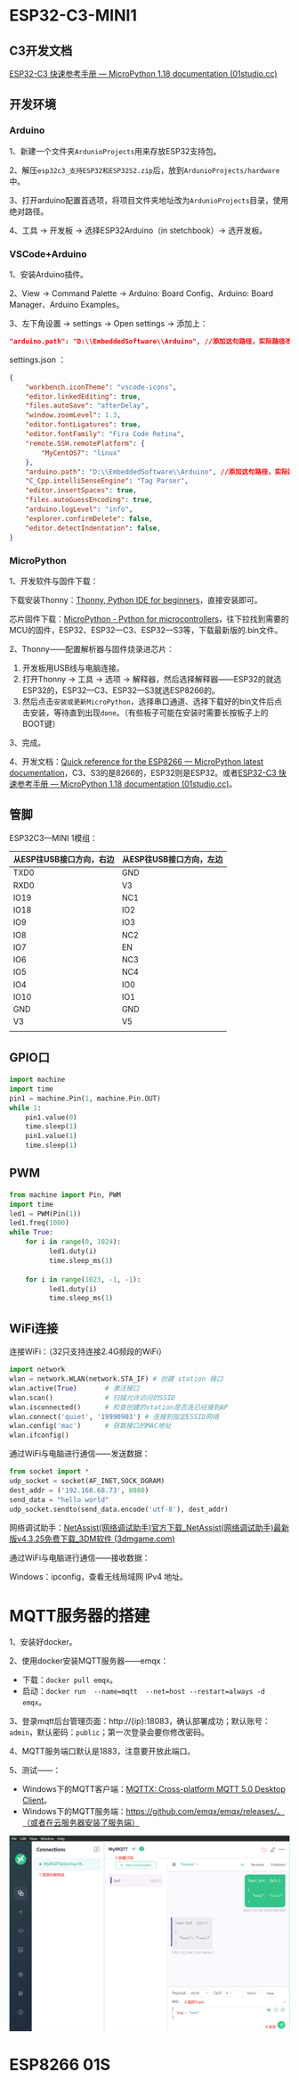 # ESP32-C3-MINI1

## C3开发文档

[ESP32-C3 快速参考手册 — MicroPython 1.18 documentation (01studio.cc)](https://docs.01studio.cc/esp32-c3/quickref.html#networking)

## 开发环境

### Arduino

1、新建一个文件夹`ArdunioProjects`用来存放ESP32支持包。

2、解压`esp32c3_支持ESP32和ESP32S2.zip`后，放到`ArdunioProjects/hardware`中。

3、打开arduino配置首选项，将项目文件夹地址改为`ArdunioProjects`目录，使用绝对路径。

4、工具  → 开发板 → 选择ESP32Arduino（in stetchbook）→ 选开发板。

### VSCode+Arduino

1、安装Arduino插件。

2、View → Command Palette →  Arduino: Board Config、Arduino: Board Manager、Arduino Examples。

3、左下角设置 →  settings →  Open settings → 添加上：

```json
"arduino.path": "D:\\EmbeddedSoftware\\Arduino", //添加这句路径，实际路径改为你安装的文件夹
```

settings.json ：

```json
{
    "workbench.iconTheme": "vscode-icons",
    "editor.linkedEditing": true,
    "files.autoSave": "afterDelay",
    "window.zoomLevel": 1.3,
    "editor.fontLigatures": true,
    "editor.fontFamily": "Fira Code Retina",
    "remote.SSH.remotePlatform": {
        "MyCentOS7": "linux"
    },
    "arduino.path": "D:\\EmbeddedSoftware\\Arduino", //添加这句路径，实际路径改为你安装的文件夹
    "C_Cpp.intelliSenseEngine": "Tag Parser",
    "editor.insertSpaces": true,
    "files.autoGuessEncoding": true,
    "arduino.logLevel": "info",
    "explorer.confirmDelete": false,
    "editor.detectIndentation": false,
}
```

### MicroPython

1、开发软件与固件下载：

下载安装Thonny：[Thonny, Python IDE for beginners](https://thonny.org/)，直接安装即可。

芯片固件下载：[MicroPython - Python for microcontrollers](https://micropython.org/download/)，往下拉找到需要的MCU的固件，ESP32、ESP32—C3、ESP32—S3等，下载最新版的.bin文件。

2、Thonny——配置解析器与固件烧录进芯片：

1. 开发板用USB线与电脑连接。
2. 打开Thonny → 工具 → 选项 → 解释器，然后选择解释器——ESP32的就选ESP32的，ESP32—C3、ESP32—S3就选ESP8266的。
3. 然后点击`安装或更新MicroPython`，选择串口通道、选择下载好的bin文件后点击安装，等待直到出现`done`。（有些板子可能在安装时需要长按板子上的BOOT键）

3、完成。

 4、开发文档：[Quick reference for the ESP8266 — MicroPython latest documentation](https://docs.micropython.org/en/latest/esp8266/quickref.html#)，C3、S3的是8266的，ESP32则是ESP32。或者[ESP32-C3 快速参考手册 — MicroPython 1.18 documentation (01studio.cc)](https://docs.01studio.cc/esp32-c3/quickref.html#networking)。



## 管脚

ESP32C3—MINI 1模组：

| 从ESP往USB接口方向，右边 | 从ESP往USB接口方向，左边 |
| ------------------------ | ------------------------ |
| TXD0                     | GND                      |
| RXD0                     | V3                       |
| IO19                     | NC1                      |
| IO18                     | IO2                      |
| IO9                      | IO3                      |
| IO8                      | NC2                      |
| IO7                      | EN                       |
| IO6                      | NC3                      |
| IO5                      | NC4                      |
| IO4                      | IO0                      |
| IO10                     | IO1                      |
| GND                      | GND                      |
| V3                       | V5                       |
|                          |                          |

## GPIO口

```python
import machine
import time
pin1 = machine.Pin(1, machine.Pin.OUT)
while 1:
    pin1.value(0)
    time.sleep(1)
    pin1.value(1)
    time.sleep(1)
```

## PWM

```python
from machine import Pin, PWM
import time
led1 = PWM(Pin(1))
led1.freq(1000)
while True:
    for i in range(0, 1024):
          led1.duty(i)
          time.sleep_ms(1)
          
    for i in range(1023, -1, -1):
          led1.duty(i)
          time.sleep_ms(1)
```



## WiFi连接

连接WiFi：（32只支持连接2.4G频段的WiFi）

```python
import network
wlan = network.WLAN(network.STA_IF) # 创建 station 接口
wlan.active(True)       # 激活接口
wlan.scan()             # 扫描允许访问的SSID
wlan.isconnected()      # 检查创建的station是否连已经接到AP
wlan.connect('quiet', '19990903') # 连接到指定ESSID网络
wlan.config('mac')      # 获取接口的MAC地址
wlan.ifconfig() 
```



通过WiFi与电脑进行通信——发送数据：

```python
from socket import *
udp_socket = socket(AF_INET,SOCK_DGRAM)
dest_addr = ('192.168.68.73', 8080)
send_data = "hello world"
udp_socket.sendto(send_data.encode('utf-8'), dest_addr)
```

网络调试助手：[NetAssist(网络调试助手)官方下载_NetAssist(网络调试助手)最新版v4.3.25免费下载_3DM软件 (3dmgame.com)](https://soft.3dmgame.com/down/213757.html)

通过WiFi与电脑进行通信——接收数据：

Windows：ipconfig，查看无线局域网 IPv4 地址。



# MQTT服务器的搭建

1、安装好docker。

2、使用docker安装MQTT服务器——emqx：

- 下载：`docker pull emqx`。
- 启动：`docker run  --name=mqtt  --net=host --restart=always -d emqx`。

3、登录mqtt后台管理页面：http://{ip}:18083，确认部署成功；默认账号：`admin`，默认密码：`public`；第一次登录会要你修改密码。

4、MQTT服务端口默认是1883，注意要开放此端口。

5、测试——：

- Windows下的MQTT客户端：[MQTTX: Cross-platform MQTT 5.0 Desktop Client](https://mqttx.app/)。
- Windows下的MQTT服务端：https://github.com/emqx/emqx/releases/。（或者在云服务器安装了服务端）

![](imgESP32/mqtt.png)





# ESP8266 01S


